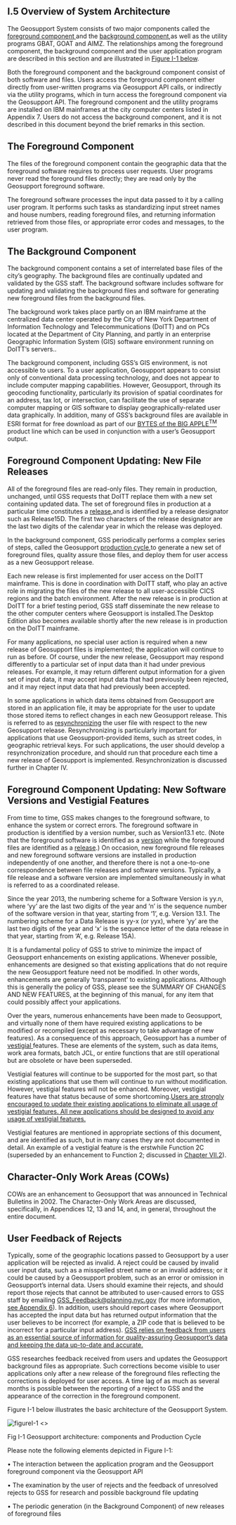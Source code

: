 <h2>I.5 Overview of System Architecture</h2>

The Geosupport System consists of two major components called the <U>foreground component </U>and the <U>background component</U>,as well as the utility programs GBAT, GOAT and AIMZ.  The relationships among the foreground component, the background component and the user application program are described in this section and are illustrated in <a href="#figureI-1">Figure I-1 below</a>.  

Both the foreground component and the background component consist of both software and files.  Users access the foreground component either directly from user-written programs via Geosupport API calls, or indirectly via the utility programs, which in turn access the foreground component via the Geosupport API. The foreground component and the utility programs are installed on IBM mainframes at the city computer centers listed in Appendix 7.  Users do not access the background component, and it is not described in this document beyond the brief remarks in this section.  

## <span class=section_header id="chapterI.5.1">The Foreground Component</span>  
The files of the foreground component contain the geographic data that the foreground software requires to process user requests.  User programs never read the foreground files directly; they are read only by the Geosupport foreground software.  

The foreground software processes the input data passed to it by a calling user program.  It performs such tasks as standardizing input street names and house numbers, reading foreground files, and returning information retrieved from those files, or appropriate error codes and messages, to the user program.  

## <span class=section_header id="chapterI.5.2"> The Background Component </span>  
The background component contains a set of interrelated base files of the city’s geography.  The background files are continually updated and validated by the GSS staff.  The background software includes software for updating and validating the background files and software for generating new foreground files from the background files.  

The background work takes place partly on an IBM mainframe at the centralized data center operated by the City of New York Department of Information Technology and Telecommunications (DoITT) and on PCs located at the Department of City Planning, and partly in an enterprise Geographic Information System (GIS) software environment running on DoITT’s servers..  

The background component, including GSS’s GIS environment, is not accessible to users.  To a user application, Geosupport appears to consist only of conventional data processing technology, and does not appear to include computer mapping capabilities.  However, Geosupport, through its geocoding functionality, particularly its provision of spatial coordinates for an address, tax lot, or intersection, can facilitate the use of separate computer mapping or GIS software to display geographically-related user data graphically.  In addition, many of GSS’s background files are available in ESRI format for free download as part of our [BYTES of the BIG APPLE<sup>TM<sup>](http://www1.nyc.gov/site/planning/data-maps/open-data.page) product line which can be used in conjunction with a user’s Geosupport output.  

## <span class=section_header id="chapterI.5.3"> Foreground Component Updating:  New File Releases </span>  

All of the foreground files are read-only files.  They remain in production, unchanged, until GSS requests that DoITT replace them with a new set containing updated data.  The set of foreground files in production at a particular time constitutes a <U>release</U>,and is identified by a release designator such as Release15D.  The first two characters of the release designator are the last two digits of the calendar year in which the release was deployed.  

In the background component, GSS periodically performs a complex series of steps, called the Geosupport <U>production cycle</U>,to generate a new set of foreground files, quality assure those files, and deploy them for user access as a new Geosupport release.  

Each new release is first implemented for user access on the DoITT mainframe.  This is done in coordination with DoITT staff, who play an active role in migrating the files of the new release to all user-accessible CICS regions and the batch environment.  After the new release is in production at DoITT for a brief testing period, GSS staff disseminate the new release to the other computer centers where Geosupport is installed.The Desktop Edition also becomes available shortly after the new release is in production on the DoITT mainframe.  

For many applications, no special user action is required when a new release of Geosupport files is implemented; the application will continue to run as before.  Of course, under the new release, Geosupport may respond differently to a particular set of input data than it had under previous releases.  For example, it may return different output information for a given set of input data, it may accept input data that had previously been rejected, and it may reject input data that had previously been accepted.  

In some applications in which data items obtained from Geosupport are stored in an application file, it may be appropriate for the user to update those stored items to reflect changes in each new Geosupport release.  This is referred to as <u>resynchronizing</u> the user file with respect to the new Geosupport release.  Resynchronizing is particularly important for applications that use Geosupport-provided items, such as street codes, in geographic retrieval keys.  For such applications, the user should develop a resynchronization procedure, and should run that procedure each time a new release of Geosupport is implemented.  Resynchronization is discussed further in Chapter IV.  

## <span class=section_header id="chapterI.5.4">Foreground Component Updating:  New Software Versions and Vestigial Features</span>  

From time to time, GSS makes changes to the foreground software, to enhance the system or correct errors.  The foreground software in production is identified by a version number, such as Version13.1 etc.  (Note that the foreground software is identified as a <u>version</u> while the foreground files are identified as a <u> release</u>.) On occasion, new foreground file releases and new foreground software versions are installed in production independently of one another, and therefore there is not a one-to-one correspondence between file releases and software versions.  Typically, a file release and a software version are implemented simultaneously in what is referred to as a coordinated release.  

Since the year 2013, the numbering scheme for a Software Version is yy.n, where ‘yy’ are the last two digits of the year and ‘n’ is the sequence number of the software version in that year, starting from ‘1’, e.g. Version 13.1.  The numbering scheme for a Data Release is yy-x (or yyx), where ‘yy’ are the last two digits of the year and ‘x’ is the sequence letter of the data release in that year, starting from ‘A’, e.g. Release 15A).  

It is a fundamental policy of GSS to strive to minimize the impact of Geosupport enhancements on existing applications.  Whenever possible, enhancements are designed so that existing applications that do not require the new Geosupport feature need not be modified.  In other words, enhancements are generally ‘transparent’ to existing applications.  Although this is generally the policy of GSS, please see the SUMMARY OF CHANGES AND NEW FEATURES, at the beginning of this manual, for any item that could possibly affect your applications.  

Over the years, numerous enhancements have been made to Geosupport, and virtually none of them have required existing applications to be modified or recompiled (except as necessary to take advantage of new features).  As a consequence of this approach, Geosupport has a number of <U> vestigial </U> features.  These are elements of the system, such as data items, work area formats, batch JCL, or entire functions that are still operational but are obsolete or have been superseded.  

Vestigial features will continue to be supported for the most part, so that existing applications that use them will continue to run without modification.  However, vestigial features will not be enhanced.  Moreover, vestigial features have that status because of some shortcoming.<U>Users are strongly encouraged to update their existing applications to eliminate all usage of vestigial features.  All new applications should be designed to avoid any usage of vestigial features.</U>  

Vestigial features are mentioned in appropriate sections of this document, and are identified as such, but in many cases they are not documented in detail.  An example of a vestigial feature is the erstwhile Function 2C (superseded by an enhancement to Function 2; discussed in [Chapter VII.2](../../chapterVII/section02/)).  

## <span class=section_header id="chapterI.5.5">Character-Only Work Areas  (COWs) </span>  

COWs are an enhancement to Geosupport that was announced in Technical Bulletins in 2002.  The Character-Only Work Areas are discussed, specifically, in Appendices 12, 13 and 14, and, in general, throughout the entire document.  

## <span class=section_header id="chapterI.5.6">User Feedback of Rejects </span>  

Typically, some of the geographic locations passed to Geosupport by a user application will be rejected as invalid.  A reject could be caused by invalid user input data, such as a misspelled street name or an invalid address; or it could be caused by a Geosupport problem, such as an error or omission in Geosupport’s internal data.  Users should examine their rejects, and should report those rejects that cannot be attributed to user-caused errors to GSS staff by emailing <a href="mailto:GSS_Feedback@planning.nyc.gov">GSS_Feedback@planning.nyc.gov</a> (for more information, [see Appendix 6](../../../appendices/appendix06/)).  In addition, users should report cases where Geosupport has accepted the input data but has returned output information that the user believes to be incorrect (for example, a ZIP code that is believed to be incorrect for a particular input address). <U>GSS relies on feedback from users as an essential source of information for quality-assuring Geosupport’s data and keeping the data up-to-date and accurate.</U>  

GSS researches feedback received from users and updates the Geosupport background files as appropriate.  Such corrections become visible to user applications only after a new release of the foreground files reflecting the corrections is deployed for user access.  A time lag of as much as several months is possible between the reporting of a reject to GSS and the appearance of the correction in the foreground component.  

<span id="figureI-1">Figure I-1 below</span> illustrates the basic architecture of the Geosupport System.


![figureI-1 <>](../../../img/figureI-1.png "GeosupportArchitecture Logo")  
<div class="img_tagline"> Fig I-1 Geosupport architecture: components and Production Cycle </div>  

Please note the following elements depicted in Figure I-1:  

•	The interaction between the application program and the Geosupport foreground component via the Geosupport API

•	The examination by the user of rejects and the feedback of unresolved rejects to GSS for research and possible background file updating

•	The periodic generation (in the Background Component) of new releases of foreground files
